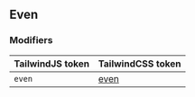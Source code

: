 ## Even

### Modifiers

| TailwindJS token | TailwindCSS token |
| ----- | ----- |
| `even` | [even](https://tailwindcss.com/docs/hover-focus-and-other-states#even) |
